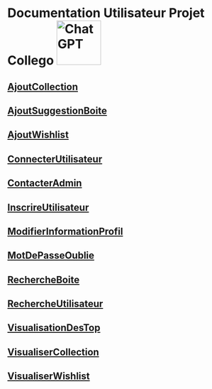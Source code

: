 # Documentation Utilisateur Projet Collego <img src="https://example.com/chatgpt.jpg" alt="ChatGPT" width="100">





## [AjoutCollection](pages/AjoutCollection/AjoutCollection.md)


## [AjoutSuggestionBoite](pages/AjoutSuggestionBoite/AjoutSuggestionBoite.md)


## [AjoutWishlist](pages/AjoutWishlist/AjoutWishlist.md)


## [ConnecterUtilisateur](pages/ConnecterUtilisateur/ConnecterUtilisateur.md)


## [ContacterAdmin](pages/ContacterAdmin/ContacterAdmin.md)


## [InscrireUtilisateur](pages/InscrireUtilisateur/InscrireUtilisateur.md)


## [ModifierInformationProfil](pages/ModifierInformationProfil/ModifierInformationProfil.md)


## [MotDePasseOublie](pages/MotDePasseOublie/MotDePasseOublie.md)


## [RechercheBoite](pages/RechercheBoite/RechercheBoite.md)


## [RechercheUtilisateur](pages/RechercheUtilisateur/RechercheUtilisateur.md)


## [VisualisationDesTop](pages/VisualisationDesTop/VisualisationDesTop.md)


## [VisualiserCollection](pages/VisualiserCollection/VisualiserCollection.md)


## [VisualiserWishlist](pages/VisualiserWishlist/VisualiserWishlist.md)